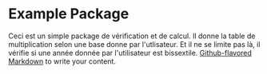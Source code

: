 # Example Package

Ceci est un simple package de vérification et de calcul.
Il donne la table de multiplication selon une base donne par l'utlisateur.
Et il ne se limite pas là, il vérifie si une année donnée par l'utilisateur
est bissextile.
[Github-flavored Markdown](https://guides.github.com/features/mastering-markdown/)
to write your content.